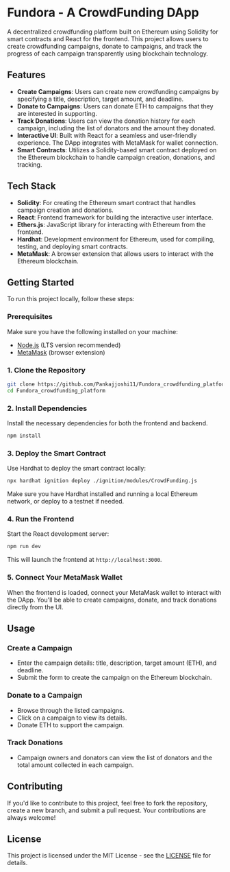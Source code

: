 
# Fundora - A CrowdFunding DApp

A decentralized crowdfunding platform built on Ethereum using Solidity for smart contracts and React for the frontend. This project allows users to create crowdfunding campaigns, donate to campaigns, and track the progress of each campaign transparently using blockchain technology.

## Features

- **Create Campaigns**: Users can create new crowdfunding campaigns by specifying a title, description, target amount, and deadline.
- **Donate to Campaigns**: Users can donate ETH to campaigns that they are interested in supporting.
- **Track Donations**: Users can view the donation history for each campaign, including the list of donators and the amount they donated.
- **Interactive UI**: Built with React for a seamless and user-friendly experience. The DApp integrates with MetaMask for wallet connection.
- **Smart Contracts**: Utilizes a Solidity-based smart contract deployed on the Ethereum blockchain to handle campaign creation, donations, and tracking.

## Tech Stack

- **Solidity**: For creating the Ethereum smart contract that handles campaign creation and donations.
- **React**: Frontend framework for building the interactive user interface.
- **Ethers.js**: JavaScript library for interacting with Ethereum from the frontend.
- **Hardhat**: Development environment for Ethereum, used for compiling, testing, and deploying smart contracts.
- **MetaMask**: A browser extension that allows users to interact with the Ethereum blockchain.

## Getting Started

To run this project locally, follow these steps:

### Prerequisites

Make sure you have the following installed on your machine:
- [Node.js](https://nodejs.org/) (LTS version recommended)
- [MetaMask](https://metamask.io/) (browser extension)

### 1. Clone the Repository

```bash
git clone https://github.com/Pankajjoshi11/Fundora_crowdfunding_platform.git
cd Fundora_crowdfunding_platform
```

### 2. Install Dependencies

Install the necessary dependencies for both the frontend and backend.

```bash
npm install
```

### 3. Deploy the Smart Contract

Use Hardhat to deploy the smart contract locally:

```bash
npx hardhat ignition deploy ./ignition/modules/CrowdFunding.js
```

Make sure you have Hardhat installed and running a local Ethereum network, or deploy to a testnet if needed.

### 4. Run the Frontend

Start the React development server:

```bash
npm run dev
```

This will launch the frontend at `http://localhost:3000`.

### 5. Connect Your MetaMask Wallet

When the frontend is loaded, connect your MetaMask wallet to interact with the DApp. You'll be able to create campaigns, donate, and track donations directly from the UI.

## Usage

### Create a Campaign

- Enter the campaign details: title, description, target amount (ETH), and deadline.
- Submit the form to create the campaign on the Ethereum blockchain.

### Donate to a Campaign

- Browse through the listed campaigns.
- Click on a campaign to view its details.
- Donate ETH to support the campaign.

### Track Donations

- Campaign owners and donators can view the list of donators and the total amount collected in each campaign.

## Contributing

If you'd like to contribute to this project, feel free to fork the repository, create a new branch, and submit a pull request. Your contributions are always welcome!

## License

This project is licensed under the MIT License - see the [LICENSE](LICENSE) file for details.
